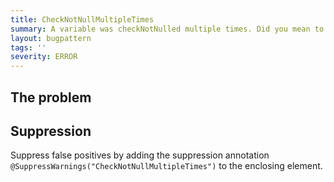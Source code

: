 ```yaml
---
title: CheckNotNullMultipleTimes
summary: A variable was checkNotNulled multiple times. Did you mean to check something else?
layout: bugpattern
tags: ''
severity: ERROR
---
```


<!--
*** AUTO-GENERATED, DO NOT MODIFY ***
To make changes, edit the @BugPattern annotation or the explanation in docs/bugpattern.
-->


## The problem


## Suppression
Suppress false positives by adding the suppression annotation `@SuppressWarnings("CheckNotNullMultipleTimes")` to the enclosing element.
